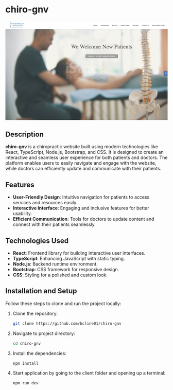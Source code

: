 # chiro-gnv

![Doc-Site Preview](src/assets/mainpic.png)

## Description

**chiro-gnv** is a chiropractic website built using modern technologies like React, TypeScript, Node.js, Bootstrap, and CSS. It is designed to create an interactive and seamless user experience for both patients and doctors. The platform enables users to easily navigate and engage with the website, while doctors can efficiently update and communicate with their patients.

## Features

- **User-Friendly Design**: Intuitive navigation for patients to access services and resources easily.
- **Interactive Interface**: Engaging and inclusive features for better usability.
- **Efficient Communication**: Tools for doctors to update content and connect with their patients seamlessly.

## Technologies Used

- **React**: Frontend library for building interactive user interfaces.
- **TypeScript**: Enhancing JavaScript with static typing.
- **Node.js**: Backend runtime environment.
- **Bootstrap**: CSS framework for responsive design.
- **CSS**: Styling for a polished and custom look.

## Installation and Setup

Follow these steps to clone and run the project locally:

1. Clone the repository:
   ```bash
   git clone https://github.com/bcline01/chiro-gnv
2. Navigate to project directory:
   ```bash
   cd chiro-gnv
3. Install the dependencies:
   ```bash
   npm install
4. Start application by going to the client folder and opening up a terminal:
   ```bash
   npm run dev


